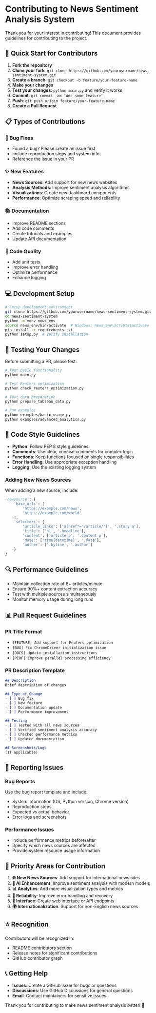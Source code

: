 # Contributing to News Sentiment Analysis System

Thank you for your interest in contributing! This document provides guidelines for contributing to the project.

## 🚀 Quick Start for Contributors

1. **Fork the repository**
2. **Clone your fork**: `git clone https://github.com/yourusername/news-sentiment-system.git`
3. **Create a branch**: `git checkout -b feature/your-feature-name`
4. **Make your changes**
5. **Test your changes**: `python main.py` and verify it works
6. **Commit**: `git commit -am 'Add some feature'`
7. **Push**: `git push origin feature/your-feature-name`
8. **Create a Pull Request**

## 📋 Types of Contributions

### 🐛 Bug Fixes
- Found a bug? Please create an issue first
- Include reproduction steps and system info
- Reference the issue in your PR

### ✨ New Features
- **News Sources**: Add support for new news websites
- **Analysis Methods**: Improve sentiment analysis algorithms
- **Visualizations**: Create new dashboard components
- **Performance**: Optimize scraping speed and reliability

### 📚 Documentation
- Improve README sections
- Add code comments
- Create tutorials and examples
- Update API documentation

### 🔧 Code Quality
- Add unit tests
- Improve error handling
- Optimize performance
- Enhance logging

## 💻 Development Setup

```bash
# Setup development environment
git clone https://github.com/yourusername/news-sentiment-system.git
cd news-sentiment-system
python -m venv news_env
source news_env/bin/activate  # Windows: news_env\Scripts\activate
pip install -r requirements.txt
python setup.py  # Verify installation
```

## 🧪 Testing Your Changes

Before submitting a PR, please test:

```bash
# Test basic functionality
python main.py

# Test Reuters optimization
python check_reuters_optimization.py

# Test data preparation
python prepare_tableau_data.py

# Run examples
python examples/basic_usage.py
python examples/advanced_analytics.py
```

## 📝 Code Style Guidelines

- **Python**: Follow PEP 8 style guidelines
- **Comments**: Use clear, concise comments for complex logic
- **Functions**: Keep functions focused on single responsibilities
- **Error Handling**: Use appropriate exception handling
- **Logging**: Use the existing logging system

### Adding New News Sources

When adding a new source, include:

```python
'newsource': {
    'base_urls': [
        'https://example.com/news',
        'https://example.com/world'
    ],
    'selectors': {
        'article_links': ['a[href*="/article/"]', '.story a'],
        'title': ['h1', '.headline'],
        'content': ['article p', '.content p'],
        'date': ['time[datetime]', '.date'],
        'author': ['.byline', '.author']
    }
}
```

## 🔍 Performance Guidelines

- Maintain collection rate of 8+ articles/minute
- Ensure 90%+ content extraction accuracy
- Test with multiple sources simultaneously
- Monitor memory usage during long runs

## 📊 Pull Request Guidelines

### PR Title Format
- `[FEATURE] Add support for Reuters optimization`
- `[BUG] Fix ChromeDriver initialization issue`
- `[DOCS] Update installation instructions`
- `[PERF] Improve parallel processing efficiency`

### PR Description Template
```markdown
## Description
Brief description of changes

## Type of Change
- [ ] Bug fix
- [ ] New feature
- [ ] Documentation update
- [ ] Performance improvement

## Testing
- [ ] Tested with all news sources
- [ ] Verified sentiment analysis accuracy
- [ ] Checked performance metrics
- [ ] Updated documentation

## Screenshots/Logs
(If applicable)
```

## 🚨 Reporting Issues

### Bug Reports
Use the bug report template and include:
- System information (OS, Python version, Chrome version)
- Reproduction steps
- Expected vs actual behavior
- Error logs and screenshots

### Performance Issues
- Include performance metrics before/after
- Specify which news sources are affected
- Provide system resource usage information

## 🎯 Priority Areas for Contribution

1. **🌐 New News Sources**: Add support for international news sites
2. **🧠 AI Enhancement**: Improve sentiment analysis with modern models
3. **📊 Analytics**: Add more visualization types and metrics
4. **🔧 Reliability**: Improve error handling and recovery
5. **📱 Interface**: Create web interface or API endpoints
6. **🌍 Internationalization**: Support for non-English news sources

## ⭐ Recognition

Contributors will be recognized in:
- README contributors section
- Release notes for significant contributions
- GitHub contributor graph

## 📞 Getting Help

- **Issues**: Create a GitHub issue for bugs or questions
- **Discussions**: Use GitHub Discussions for general questions
- **Email**: Contact maintainers for sensitive issues

Thank you for contributing to make news sentiment analysis better! 🚀
